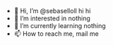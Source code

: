- 👋 Hi, I’m @sebaselloll hi hi
- 👀 I’m interested in nothing
- 🌱 I’m currently learning nothing
- 📫 How to reach me, mail me

<!---
sebaselloll/sebaselloll is a ✨ special ✨ repository because its `README.md` (this file) appears on your GitHub profile.
You can click the Preview link to take a look at your changes.
--->
